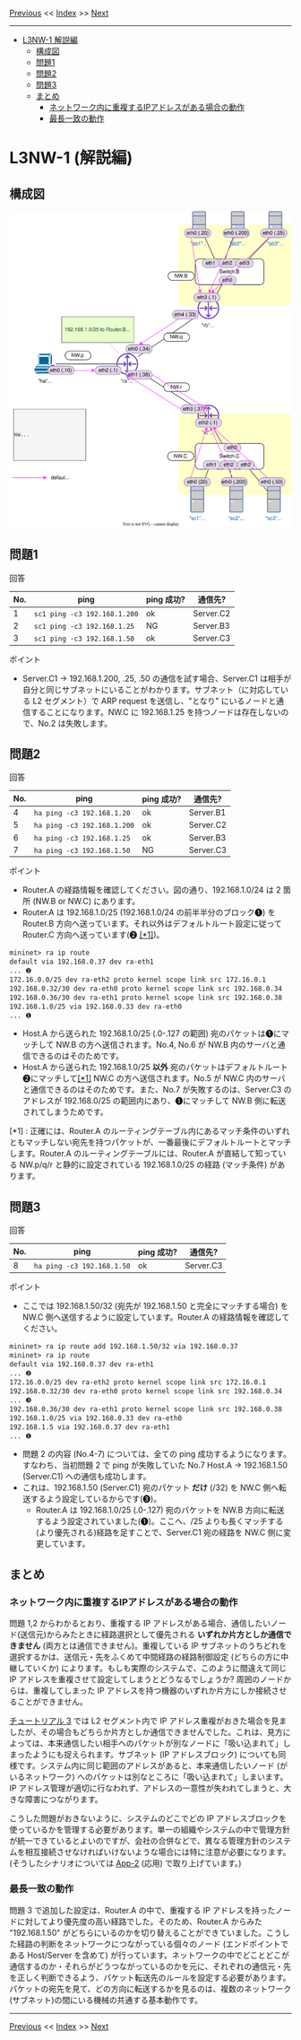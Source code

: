 <!-- HEADER -->
[Previous](../l3nw1/question.md) << [Index](../index.md) >> [Next](../l3nw2/question.md)

---
<!-- /HEADER -->

<!-- TOC -->

- [L3NW-1 解説編](#l3nw-1-%E8%A7%A3%E8%AA%AC%E7%B7%A8)
  - [構成図](#%E6%A7%8B%E6%88%90%E5%9B%B3)
  - [問題1](#%E5%95%8F%E9%A1%8C1)
  - [問題2](#%E5%95%8F%E9%A1%8C2)
  - [問題3](#%E5%95%8F%E9%A1%8C3)
  - [まとめ](#%E3%81%BE%E3%81%A8%E3%82%81)
    - [ネットワーク内に重複するIPアドレスがある場合の動作](#%E3%83%8D%E3%83%83%E3%83%88%E3%83%AF%E3%83%BC%E3%82%AF%E5%86%85%E3%81%AB%E9%87%8D%E8%A4%87%E3%81%99%E3%82%8Bip%E3%82%A2%E3%83%89%E3%83%AC%E3%82%B9%E3%81%8C%E3%81%82%E3%82%8B%E5%A0%B4%E5%90%88%E3%81%AE%E5%8B%95%E4%BD%9C)
    - [最長一致の動作](#%E6%9C%80%E9%95%B7%E4%B8%80%E8%87%B4%E3%81%AE%E5%8B%95%E4%BD%9C)

<!-- /TOC -->

# L3NW-1 (解説編)

## 構成図

![Topology](topology.drawio.svg)

## 問題1

回答

|No.| ping                         | ping 成功? | 通信先? |
|---|------------------------------|------------|---------|
| 1 | `sc1 ping -c3 192.168.1.200` | ok | Server.C2       |
| 2 | `sc1 ping -c3 192.168.1.25`  | NG | Server.B3       |
| 3 | `sc1 ping -c3 192.168.1.50`  | ok | Server.C3       |

ポイント

* Server.C1 → 192.168.1.200, .25, .50 の通信を試す場合、Server.C1 は相手が自分と同じサブネットにいることがわかります。サブネット（に対応している L2 セグメント）で ARP request を送信し、"となり" にいるノードと通信することになります。NW.C に 192.168.1.25 を持つノードは存在しないので、No.2 は失敗します。

## 問題2

回答

|No.| ping                        | ping 成功? | 通信先? |
|---|-----------------------------|------------|---------|
| 4 | `ha ping -c3 192.168.1.20`  | ok | Server.B1       |
| 5 | `ha ping -c3 192.168.1.200` | ok | Server.C2       |
| 6 | `ha ping -c3 192.168.1.25`  | ok | Server.B3       |
| 7 | `ha ping -c3 192.168.1.50`  | NG | Server.C3       |

ポイント

* Router.A の経路情報を確認してください。図の通り、192.168.1.0/24 は 2 箇所 (NW.B or NW.C) にあります。
* Router.A は 192.168.1.0/25 (192.168.1.0/24 の前半半分のブロック❶) を Router.B 方向へ送っています。それ以外はデフォルトルート設定に従って Router.C 方向へ送っています(❷ [[*1]](#fn1))。

```text
mininet> ra ip route
default via 192.168.0.37 dev ra-eth1                                   ... ❷
172.16.0.0/25 dev ra-eth2 proto kernel scope link src 172.16.0.1 
192.168.0.32/30 dev ra-eth0 proto kernel scope link src 192.168.0.34 
192.168.0.36/30 dev ra-eth1 proto kernel scope link src 192.168.0.38 
192.168.1.0/25 via 192.168.0.33 dev ra-eth0                            ... ❶
```

* Host.A から送られた 192.168.1.0/25 (.0-.127 の範囲) 宛のパケットは❶にマッチして NW.B の方へ送信されます。No.4, No.6 が NW.B 内のサーバと通信できるのはそのためです。
* Host.A から送られた 192.168.1.0/25 **以外** 宛のパケットはデフォルトルート❷にマッチして[[*1]](#fn1) NW.C の方へ送信されます。No.5 が NW.C 内のサーバと通信できるのはそのためです。また、No.7 が失敗するのは、Server.C3 のアドレスが 192.168.0/25 の範囲内にあり、❶にマッチして NW.B 側に転送されてしまうためです。

<span id="fn1">[*1]</span> : 正確には、Router.A のルーティングテーブル内にあるマッチ条件のいずれともマッチしない宛先を持つパケットが、一番最後にデフォルトルートとマッチします。Router.A のルーティングテーブルには、Router.A が直結して知っている NW.p/q/r と静的に設定されている 192.168.1.0/25 の経路 (マッチ条件) があります。

## 問題3

回答

|No.| ping                        | ping 成功? | 通信先? |
|---|-----------------------------|------------|---------|
| 8 | `ha ping -c3 192.168.1.50`  | ok | Server.C3       |

ポイント

* ここでは 192.168.1.50/32 (宛先が 192.168.1.50 と完全にマッチする場合) を NW.C 側へ送信するように設定しています。Router.A の経路情報を確認してください。

```text
mininet> ra ip route add 192.168.1.50/32 via 192.168.0.37
mininet> ra ip route
default via 192.168.0.37 dev ra-eth1                                   ... ❷
172.16.0.0/25 dev ra-eth2 proto kernel scope link src 172.16.0.1 
192.168.0.32/30 dev ra-eth0 proto kernel scope link src 192.168.0.34   ... ❸
192.168.0.36/30 dev ra-eth1 proto kernel scope link src 192.168.0.38 
192.168.1.0/25 via 192.168.0.33 dev ra-eth0 
192.168.1.5 via 192.168.0.37 dev ra-eth1                               ... ❶
```

* 問題 2 の内容 (No.4-7) については、全ての ping 成功するようになります。すなわち、当初問題 2 で ping が失敗していた No.7 Host.A → 192.168.1.50 (Server.C1) への通信も成功します。
* これは、192.168.1.50 (Server.C1) 宛のパケット **だけ** (/32) を NW.C 側へ転送するよう設定しているからです(❸)。
  * Router.A は 192.168.1.0/25 (.0-.127) 宛のパケットを NW.B 方向に転送するよう設定されていました(❶)。ここへ、/25 よりも長くマッチする(より優先される)経路を足すことで、Server.C1 宛の経路を NW.C 側に変更しています。

## まとめ

### ネットワーク内に重複するIPアドレスがある場合の動作

問題 1,2 からわかるとおり、重複する IP アドレスがある場合、通信したいノード(送信元)からみたときに経路選択として優先される **いずれか片方としか通信できません** (両方とは通信できません)。重複している IP サブネットのうちどれを選択するかは、送信元・先をふくめて中間経路の経路制御設定 (どちらの方に中継していくか) によります。もしも実際のシステムで、このように間違えて同じ IP アドレスを重複させて設定してしまうとどうなるでしょうか? 周囲のノードからは、重複してしまった IP アドレスを持つ機器のいずれか片方にしか接続させることができません。

[チュートリアル 3](../tutorial3/scenario.md) では L2 セグメント内で IP アドレス重複がおきた場合を見ましたが、その場合もどちらか片方としか通信できませんでした。これは、見方によっては、本来通信したい相手へのパケットが別なノードに「吸い込まれて」しまったようにも捉えられます。サブネット (IP アドレスブロック) についても同様です。システム内に同じ範囲のアドレスがあると、本来通信したいノード (がいるネットワーク) へのパケットは別なところに「吸い込まれて」しまいます。IP アドレス管理が適切に行なわれず、アドレスの一意性が失われてしまうと、大きな障害につながります。

こうした問題がおきないように、システムのどこでどの IP アドレスブロックを使っているかを管理する必要があります。単一の組織やシステムの中で管理方針が統一できているとよいのですが、会社の合併などで、異なる管理方針のシステムを相互接続させなければいけないような場合には特に注意が必要になります。(そうしたシナリオについては [App-2](../app2/question.md) (応用) で取り上げています。)

### 最長一致の動作

問題 3 で追加した設定は、Router.A の中で、重複する IP アドレスを持ったノードに対してより優先度の高い経路でした。そのため、Router.A からみた "192.168.1.50" がどちらにいるのかを切り替えることができていました。こうした経路の判断をネットワークにつながっている個々のノード (エンドポイントである Host/Server を含めて) が行っています。ネットワークの中でどことどこが通信するのか・それらがどうつながっているのかを元に、それぞれの通信元・先を正しく判断できるよう、パケット転送先のルールを設定する必要があります。パケットの宛先を見て、どの方向に転送するかを見るのは、複数のネットワーク(サブネット)の間にいる機械の共通する基本動作です。

<!-- FOOTER -->

---

[Previous](../l3nw1/question.md) << [Index](../index.md) >> [Next](../l3nw2/question.md)
<!-- /FOOTER -->
